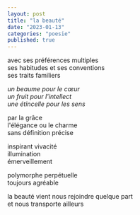 ```yaml
---
layout: post
title: "la beauté"
date: "2023-01-13"
categories: "poesie"
published: true
---
```


avec ses préférences multiples  
ses habitudes et ses conventions  
ses traits familiers  

*un beaume pour le cœur  
un fruit pour l'intellect  
une étincelle pour les sens* 

par la grâce  
l'élégance ou le charme  
sans définition précise  

inspirant vivacité  
illumination  
émerveillement  

polymorphe perpétuelle  
toujours agréable  

la beauté vient nous rejoindre quelque part  
et nous transporte ailleurs
